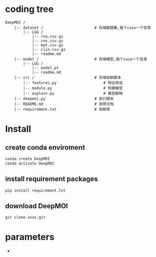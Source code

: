 
# coding tree

```
DeepMOI /
    |-- dataset /                       # 存储数据集,每个case一个目录
        |-- LGG /
            |-- rna.csv.gz
            |-- cnv.csv.gz
            |-- met.csv.gz
            |-- clin.csv.gz
            |-- readme.md
    |-- model /                         # 存储模型,每个case一个目录
        |-- LGG /
            |-- model.pt
            |-- readme.md
    |-- src /                           # 存储依赖脚本
        |-- features.py                     # 特征筛选
        |-- module.py                       # 构建模型
        |-- explain.py                      # 模型解释
    |-- deepmoi.py                      # 执行脚本
    |-- README.md                       # 说明文档
    |-- requirement.txt                 # 依赖库
```

# Install

## create conda enviroment

```sh
conda create DeepMOI
conda activate DeepMOI
```

## install requirement packages

```py
pip install requirement.txt
```

## download DeepMOI

```
git clone xxxx.git
```

# parameters

- 




